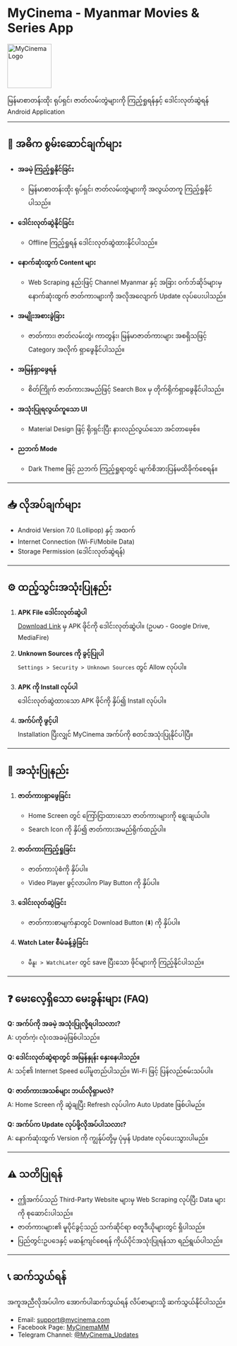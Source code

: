 # MyCinema - Myanmar Movies & Series App

<img src="https://mycinema-sage.vercel.app/logo.png" alt="MyCinema Logo" width="100"/>

မြန်မာစာတန်းထိုး ရုပ်ရှင်၊ ဇာတ်လမ်းတွဲများကို ကြည့်ရှုရန်နှင့် ဒေါင်းလုတ်ဆွဲရန် Android Application

---

## 📱 အဓိက စွမ်းဆောင်ချက်များ

- **အခမဲ့ ကြည့်ရှုနိုင်ခြင်း**
  - မြန်မာစာတန်းထိုး ရုပ်ရှင်၊ ဇာတ်လမ်းတွဲများကို အလွယ်တကူ ကြည့်ရှုနိုင်ပါသည်။
- **ဒေါင်းလုတ်ဆွဲနိုင်ခြင်း**
  - Offline ကြည့်ရှုရန် ဒေါင်းလုတ်ဆွဲထားနိုင်ပါသည်။
- **နောက်ဆုံးထွက် Content များ**
  - Web Scraping နည်းဖြင့် Channel Myanmar နှင့် အခြား ဝက်ဘ်ဆိုဒ်များမှ နောက်ဆုံးထွက် ဇာတ်ကားများကို အလိုအလျောက် Update လုပ်ပေးပါသည်။
- **အမျိုးအစားခွဲခြား**
  - ဇာတ်ကား၊ ဇာတ်လမ်းတွဲ၊ ကာတွန်း၊ မြန်မာဇာတ်ကားများ အစရှိသဖြင့် Category အလိုက် ရှာဖွေနိုင်ပါသည်။
- **အမြန်ရှာဖွေရန်**
  - စိတ်ကြိုက် ဇာတ်ကားအမည်ဖြင့် Search Box မှ တိုက်ရိုက်ရှာဖွေနိုင်ပါသည်။
- **အသုံးပြုရလွယ်ကူသော UI**

  - Material Design ဖြင့် ရိုးရှင်းပြီး နားလည်လွယ်သော အင်တာဖေ့စ်။

- **ညဘက် Mode**
  - Dark Theme ဖြင့် ညဘက် ကြည့်ရှုရာတွင် မျက်စိအားပြန်မထိခိုက်စေရန်။

---

## 📥 လိုအပ်ချက်များ

- Android Version 7.0 (Lollipop) နှင့် အထက်
- Internet Connection (Wi-Fi/Mobile Data)
- Storage Permission (ဒေါင်းလုတ်ဆွဲရန်)

---

## ⚙️ ထည့်သွင်းအသုံးပြုနည်း

1. **APK File ဒေါင်းလုတ်ဆွဲပါ**  
   [Download Link](https://github.com/toewaioo/mycinema/releases/download/v1.0.0/app-release.apk) မှ APK ဖိုင်ကို ဒေါင်းလုတ်ဆွဲပါ။ (ဥပမာ - Google Drive, MediaFire)

2. **Unknown Sources ကို ခွင့်ပြုပါ**  
   `Settings > Security > Unknown Sources` တွင် Allow လုပ်ပါ။

3. **APK ကို Install လုပ်ပါ**  
   ဒေါင်းလုတ်ဆွဲထားသော APK ဖိုင်ကို နှိပ်၍ Install လုပ်ပါ။

4. **အက်ပ်ကို ဖွင့်ပါ**  
   Installation ပြီးလျှင် MyCinema အက်ပ်ကို စတင်အသုံးပြုနိုင်ပါပြီ။

---

## 🎥 အသုံးပြုနည်း

1. **ဇာတ်ကားရှာဖွေခြင်း**

   - Home Screen တွင် ကြော်ငြာထားသော ဇာတ်ကားများကို ရွေးချယ်ပါ။
   - Search Icon ကို နှိပ်၍ ဇာတ်ကားအမည်ရိုက်ထည့်ပါ။

2. **ဇာတ်ကားကြည့်ရှုခြင်း**

   - ဇာတ်ကားပုံစံကို နှိပ်ပါ။
   - Video Player ဖွင့်လာပါက Play Button ကို နှိပ်ပါ။

3. **ဒေါင်းလုတ်ဆွဲခြင်း**

   - ဇာတ်ကားစာမျက်နှာတွင် Download Button (⬇️) ကို နှိပ်ပါ။

4. **Watch Later စီမံခန့်ခွဲခြင်း**
   - `မီနူး > WatchLater` တွင် save ပြီးသော ဖိုင်များကို ကြည့်နိုင်ပါသည်။

---

## ❓ မေးလေ့ရှိသော မေးခွန်းများ (FAQ)

**Q: အက်ပ်ကို အခမဲ့ အသုံးပြုလို့ရပါသလား?**  
A: ဟုတ်ကဲ့၊ လုံးဝအခမဲ့ဖြစ်ပါသည်။

**Q: ဒေါင်းလုတ်ဆွဲရာတွင် အမြန်နှုန်း နှေးနေပါသည်။**  
A: သင့်၏ Internet Speed ပေါ်မူတည်ပါသည်။ Wi-Fi ဖြင့် ပြန်လည်စမ်းသပ်ပါ။

**Q: ဇာတ်ကားအသစ်များ ဘယ်လိုရှာမလဲ?**  
A: Home Screen ကို ဆွဲချပြီး Refresh လုပ်ပါက Auto Update ဖြစ်ပါမည်။

**Q: အက်ပ်က Update လုပ်ဖို့လိုအပ်ပါသလား?**  
A: နောက်ဆုံးထွက် Version ကို ကျွန်ုပ်တို့မှ ပုံမှန် Update လုပ်ပေးသွားပါမည်။

---

## ⚠️ သတိပြုရန်

- ဤအက်ပ်သည် Third-Party Website များမှ Web Scraping လုပ်ပြီး Data များကို စုဆောင်းပါသည်။
- ဇာတ်ကားများ၏ မူပိုင်ခွင့်သည် သက်ဆိုင်ရာ စတူဒီယိုများတွင် ရှိပါသည်။
- ပြည်တွင်းဥပဒေနှင့် မဆန့်ကျင်စေရန် ကိုယ်ပိုင်အသုံးပြုရန်သာ ရည်ရွယ်ပါသည်။

---

## 📞 ဆက်သွယ်ရန်

အကူအညီလိုအပ်ပါက အောက်ပါဆက်သွယ်ရန် လိပ်စာများသို့ ဆက်သွယ်နိုင်ပါသည်။

- Email: [support@mycinema.com](mailto:support.mycinema@gmail.com)
- Facebook Page: [MyCinemaMM](https://facebook.com/liarkod)
- Telegram Channel: [@MyCinema_Updates](https://t.me/mycinema_app)
